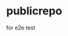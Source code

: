 # publicrepo
for e2e test
























































































































































































































































































































































































































































































































































































































































































































































































































































































































































































































































































































































































































































































































































































































































































































































































































































































































































































































































































































































































































































































































































































































































































































































































































































































































































































































































































































































































































































































































































































































































































































































































































































































































































































































































































































































































































































































































































































































































































































































































































































































































































































































































































































































































































































































































































































































































